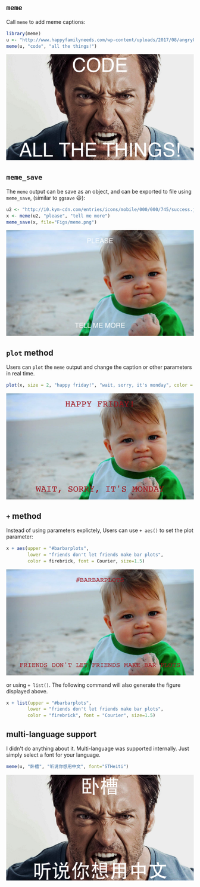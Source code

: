 <!-- README.md is generated from README.Rmd. Please edit that file -->
`meme`
------

Call `meme` to add meme captions:

``` r
library(meme)
u <- "http://www.happyfamilyneeds.com/wp-content/uploads/2017/08/angry8.jpg"
meme(u, "code", "all the things!")
```

![](Figs/unnamed-chunk-2-1.png)

`meme_save`
-----------

The `meme` output can be save as an object, and can be exported to file using `meme_save`, (similar to `ggsave` :smiley:):

``` r
u2 <- "http://i0.kym-cdn.com/entries/icons/mobile/000/000/745/success.jpg"
x <- meme(u2, "please", "tell me more")
meme_save(x, file="Figs/meme.png")
```

<img src="Figs/meme.png" width="672"/>

`plot` method
-------------

Users can `plot` the `meme` output and change the caption or other parameters in real time.

``` r
plot(x, size = 2, "happy friday!", "wait, sorry, it's monday", color = "firebrick", font = "Courier")
```

![](Figs/unnamed-chunk-4-1.png)

`+` method
----------

Instead of using parameters explictely, Users can use `+ aes()` to set the plot parameter:

``` r
x + aes(upper = "#barbarplots",
        lower = "friends don't let friends make bar plots",
        color = firebrick, font = Courier, size=1.5)
```

![](Figs/unnamed-chunk-5-1.png)

or using `+ list()`. The following command will also generate the figure displayed above.

``` r
x + list(upper = "#barbarplots",
        lower = "friends don't let friends make bar plots",
        color = "firebrick", font = "Courier", size=1.5)
```

multi-language support
----------------------

I didn't do anything about it. Multi-language was supported internally. Just simply select a font for your language.

``` r
meme(u, "卧槽", "听说你想用中文", font="STHeiti")
```

![](Figs/unnamed-chunk-7-1.png)
